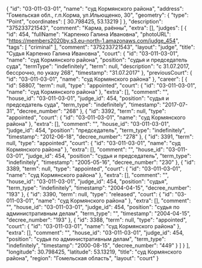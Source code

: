{
    "id": "03-011-03-01",
    "name": "суд Кормянского района",
    "address": "Гомельская обл., г.п.Корма, ул.Ильющенко, 30",
    "geometry": {
        "type": "Point",
        "coordinates": [
            30.798425,
            53.13219
        ]
    },
    "description": "375233721543",
    "comment": "Карма, раённы",
    "extra": [],
    "judges": [
        {
            "id": 454,
            "fullName": "Карпенко Галина Ивановна",
            "photoURL": "https://members2020by.s3.eu-north-1.amazonaws.com/judge_454",
            "tags": [
                "criminal"
            ],
            "comment": "375233721543",
            "layout": "judge",
            "title": "Судья Карпенко Галина Ивановна",
            "court": {
                "id": "03-011-03-01",
                "name": "суд Кормянского района",
                "position": "судья и председатель суда",
                "termType": "indefinitely",
                "term": null,
                "description": "c 31.07.2017, бессрочно, по указу 268",
                "timestamp": "31.07.2017"
            },
            "previousCourt": {
                "id": "03-011-03-01",
                "name": "суд Кормянского района"
            },
            "career": [
                {
                    "id": 58807,
                    "term": null,
                    "type": "appointed",
                    "court": {
                        "id": "03-011-03-01",
                        "name": "суд Кормянского района"
                    },
                    "extra": [],
                    "comment": "",
                    "house_id": "03-011-03-01",
                    "judge_id": 454,
                    "position": "судья и председатель суда",
                    "term_type": "indefinitely",
                    "timestamp": "2017-07-31",
                    "decree_number": "268"
                },
                {
                    "id": 3392,
                    "term": null,
                    "type": "appointed",
                    "court": {
                        "id": "03-011-03-01",
                        "name": "суд Кормянского района"
                    },
                    "extra": [],
                    "comment": "",
                    "house_id": "03-011-03-01",
                    "judge_id": 454,
                    "position": "председатель",
                    "term_type": "indefinitely",
                    "timestamp": "2012-06-18",
                    "decree_number": "278"
                },
                {
                    "id": 3391,
                    "term": null,
                    "type": "appointed",
                    "court": {
                        "id": "03-011-03-01",
                        "name": "суд Кормянского района"
                    },
                    "extra": [],
                    "comment": "",
                    "house_id": "03-011-03-01",
                    "judge_id": 454,
                    "position": "судья и председатель",
                    "term_type": "indefinitely",
                    "timestamp": "2005-05-16",
                    "decree_number": "230"
                },
                {
                    "id": 3389,
                    "term": null,
                    "type": "appointed",
                    "court": {
                        "id": "03-011-03-01",
                        "name": "суд Кормянского района"
                    },
                    "extra": [],
                    "comment": "",
                    "house_id": "03-011-03-01",
                    "judge_id": 454,
                    "position": "судья",
                    "term_type": "indefinitely",
                    "timestamp": "2004-04-15",
                    "decree_number": "193"
                },
                {
                    "id": 3390,
                    "term": null,
                    "type": "released",
                    "court": {
                        "id": "03-011-03-01",
                        "name": "суд Кормянского района"
                    },
                    "extra": [],
                    "comment": "",
                    "house_id": "03-011-03-01",
                    "judge_id": 454,
                    "position": "судья по административным делам",
                    "term_type": "",
                    "timestamp": "2004-04-15",
                    "decree_number": "193"
                },
                {
                    "id": 3388,
                    "term": null,
                    "type": "appointed",
                    "court": {
                        "id": "03-011-03-01",
                        "name": "суд Кормянского района"
                    },
                    "extra": [],
                    "comment": "",
                    "house_id": "03-011-03-01",
                    "judge_id": 454,
                    "position": "судья по административным делам",
                    "term_type": "indefinitely",
                    "timestamp": "2000-08-15",
                    "decree_number": "449"
                }
            ]
        }
    ],
    "longitude": 30.798425,
    "latitude": 53.13219,
    "title": "суд Кормянского района",
    "region": "Гомельская область",
    "layout": "court"
}